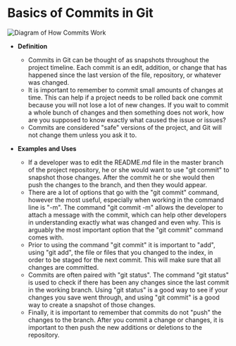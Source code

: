 # Basics of Commits in Git

![Diagram of How Commits Work](https://git-scm.com/book/en/v2/images/reset-workflow.png)

* **Definition**

	* Commits in Git can be thought of as snapshots throughout the project timeline. Each commit is an edit, addition, or change that has happened since the last version of the file, repository, or whatever was changed.
	* It is important to remember to commit small amounts of changes at time. This can help if a project needs to be rolled back one commit because you will not lose a lot of new changes. If you wait to commit a whole bunch of changes and then something does not work, how are you supposed to know exactly what caused the issue or issues?
	* Commits are considered "safe" versions of the project, and Git will not change them unless you ask it to.

* **Examples and Uses**

	* If a developer was to edit the README.md file in the master branch of the project repository, he or she would want to use "git commit" to snapshot those changes. After the commit he or she would then push the changes to the branch, and then they would appear.
	* There are a lot of options that go with the "git commit" command, however the most useful, especially when working in the command line is "-m". The command "git commit -m" allows the developer to attach a message with the commit, which can help other developers in understanding exactly what was changed and even why. This is arguably the most important option that the "git commit" command comes with.
	* Prior to using the command "git commit" it is important to "add", using "git add", the file or files that you changed to the index, in order to be staged for the next commit. This will make sure that all changes are committed. 
	* Commits are often paired with "git status". The command "git status" is used to check if there has been any changes since the last commit in the working branch. Using "git status" is a good way to see if your changes you save went through, and using "git commit" is a good way to create a snapshot of those changes.
	* Finally, it is important to remember that commits do not "push" the changes to the branch. After you commit a change or changes, it is important to then push the new additions or deletions to the repository.